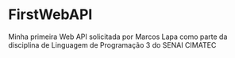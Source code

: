 # FirstWebAPI
Minha primeira Web API solicitada por Marcos Lapa como parte da disciplina de Linguagem de Programação 3 do SENAI CIMATEC
